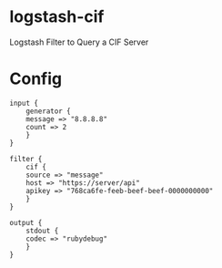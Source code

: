 logstash-cif
============

Logstash Filter to Query a CIF Server

Config
======

```
input {
    generator {
	message => "8.8.8.8"
	count => 2
    }
}

filter {
    cif {
	source => "message"
	host => "https://server/api"
	apikey => "768ca6fe-feeb-beef-beef-0000000000"
    }
}

output {
    stdout { 
	codec => "rubydebug"
    }
}
```